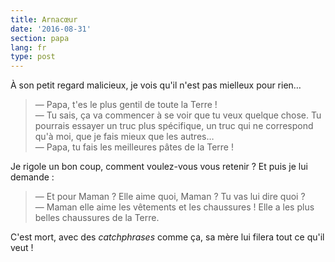 ```yaml
---
title: Arnacœur
date: '2016-08-31'
section: papa
lang: fr
type: post
---
```


À son petit regard malicieux, je vois qu'il n'est pas mielleux pour rien…

<!-- more -->

> — Papa, t'es le plus gentil de toute la Terre !  
> — Tu sais, ça va commencer à se voir que tu veux quelque chose. Tu pourrais essayer un truc plus spécifique, un truc qui ne correspond qu'à moi, que je fais mieux que les autres…  
> — Papa, tu fais les meilleures pâtes de la Terre !

Je rigole un bon coup, comment voulez-vous vous retenir ? Et puis je lui demande :

> — Et pour Maman ? Elle aime quoi, Maman ? Tu vas lui dire quoi ?  
> — Maman elle aime les vêtements et les chaussures ! Elle a les plus belles chaussures de la Terre.

C'est mort, avec des <i lang="en">catchphrases</i> comme ça, sa mère lui filera tout ce qu'il veut !

